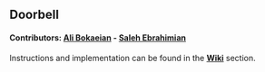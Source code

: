 ## Doorbell

#### Contributors:  [Ali Bokaeian](https://github.com/AliBokaeian) - [Saleh Ebrahimian](https://github.com/salehprg)

Instructions and implementation can be found in the **[Wiki](https://github.com/FUM-Isense/doorbell/wiki)** section.
